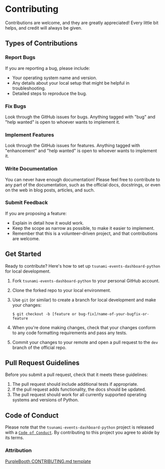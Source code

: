 # Contributing

Contributions are welcome, and they are greatly appreciated! Every little bit
helps, and credit will always be given.

## Types of Contributions

### Report Bugs

If you are reporting a bug, please include:

* Your operating system name and version.
* Any details about your local setup that might be helpful in troubleshooting.
* Detailed steps to reproduce the bug.

### Fix Bugs

Look through the GitHub issues for bugs. Anything tagged with "bug" and "help
wanted" is open to whoever wants to implement it.

### Implement Features

Look through the GitHub issues for features. Anything tagged with "enhancement"
and "help wanted" is open to whoever wants to implement it.

### Write Documentation

You can never have enough documentation! Please feel free to contribute to any
part of the documentation, such as the official docs, docstrings, or even 
on the web in blog posts, articles, and such.

### Submit Feedback

If you are proposing a feature:

* Explain in detail how it would work.
* Keep the scope as narrow as possible, to make it easier to implement.
* Remember that this is a volunteer-driven project, and that contributions
  are welcome.

## Get Started

Ready to contribute? Here's how to set up `tsunami-events-dashboard-python` for local development.

1. Fork `tsunami-events-dashboard-python` to your personal GitHub account.
2. Clone the forked repo to your local environment.
3. Use `git` (or similar) to create a branch for local development and make your changes:

    ```console
    $ git checkout -b [feature or bug-fix]/name-of-your-bugfix-or-feature
    ```

4. When you're done making changes, check that your changes conform to any code formatting requirements and pass any tests.

5. Commit your changes to your remote and open a pull request to the `dev` branch of the official repo.

## Pull Request Guidelines

Before you submit a pull request, check that it meets these guidelines:

1. The pull request should include additional tests if appropriate.
2. If the pull request adds functionality, the docs should be updated.
3. The pull request should work for all currently supported operating systems and versions of Python.

## Code of Conduct

Please note that the `tsunami-events-dashboard-python` project is released with a 
[`Code of Conduct`](https://github.com/UBC-MDS/tsunami-events-dashboard-python/blob/main/CONTRIBUTING.md). By contributing to this project you agree to abide by its terms.

### Attribution

[PurpleBooth CONTRIBUTING.md template](https://gist.github.com/PurpleBooth/b24679402957c63ec426)
